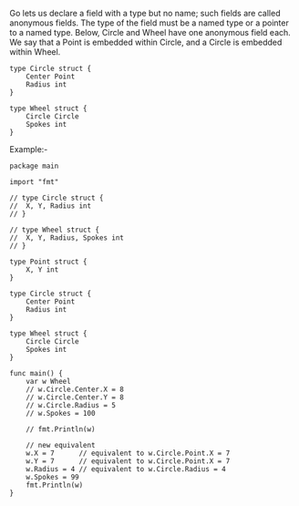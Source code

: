 <!--  -->
Go lets us declare a field with a type but no name; such fields are called anonymous fields. The
type of the field must be a named type or a pointer to a named type. Below, Circle and Wheel
have one anonymous field each. We say that a Point is embedded within Circle, and a
Circle is embedded within Wheel.

```
type Circle struct {
	Center Point
	Radius int
}

type Wheel struct {
	Circle Circle
	Spokes int
}
```

Example:- 
```
package main

import "fmt"

// type Circle struct {
// 	X, Y, Radius int
// }

// type Wheel struct {
// 	X, Y, Radius, Spokes int
// }

type Point struct {
	X, Y int
}

type Circle struct {
	Center Point
	Radius int
}

type Wheel struct {
	Circle Circle
	Spokes int
}

func main() {
	var w Wheel
	// w.Circle.Center.X = 8
	// w.Circle.Center.Y = 8
	// w.Circle.Radius = 5
	// w.Spokes = 100

	// fmt.Println(w)

	// new equivalent
	w.X = 7      // equivalent to w.Circle.Point.X = 7
	w.Y = 7      // equivalent to w.Circle.Point.X = 7
	w.Radius = 4 // equivalent to w.Circle.Radius = 4
	w.Spokes = 99
	fmt.Println(w)
}
```